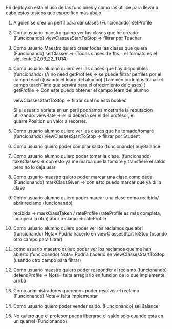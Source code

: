 En deploy.sh está el uso de las funciones y como las utilicé para llevar a cabo estos testeos que especifico más abajo

1) Alguien se crea un perfil para dar clases (Funcionando)
	setProfile

2) Como usuario maestro quiero ver las clases que he creado (Funcionando)
	viewClassesStartToStop => filtrar por Teacher

3) Como usuario Maestro quiero crear todas las clases que quiera (Funcionando)
	setClasses => (Todas clases de 1hs... el formato es el siguiente 27_09_22_TU14)

3) Como usuario alumno quiero ver las clases que hay disponibles (funcionando)
(// no need
	getProfiles => se puede filtrar perfiles por el campo teach (usando el learn del alumno)
			(También podemos tomar el campo teachTime que servirá para el ofrecimiento de clases)
)
	getProfile => Con este puedo obtener el campo learn del alumno

	viewClassesStartToStop => filtrar cual no está booked
	
	Si el usuario aprieta en un peril podríamos mostrarle la reputacion utilizando:
	viewRate => el id debería ser el del profesor, el quarrelPosition un valor a recorrer.

4) Como usuario alumno quiero ver las clases que he tomado/tomaré (funcionando)
	viewClassesStartToStop => filtrar por Student

5) Como usuario quiero poder comprar saldo (funcionando)
	 buyBalance

6) Como usuario alumno quiero poder tomar la clase. (funcionando)
	takeClasses => con esto ya me marca que la tomaré y transfiere el saldo pero no lo deja usar

7) Como usuario maestro quiero poder marcar una clase como dada (Funcionando)
	markClassGiven => con esto puedo marcar que ya dí la clase

8) Como usuario alumno quiero poder marcar una clase como recibida/ abrir reclamo (funcionando)

	recibida => markClassTaken / rateProfile (rateProfile es más completa, incluye a la otra)
	abrir reclamo => rateProfile

9) Como usuario alumno quiero poder ver los reclamos que abrí (funcionando)
	Nota= Podría hacerlo en viewClassesStartToStop (usando otro campo para filtrar)

10) como usuario maestro quiero poder ver los reclamos que me han abierto (funcionando)
	Nota= Podría hacerlo en viewClassesStartToStop (usando otro campo para filtrar)

11) Como usuario maestro quiero poder responder al reclamo (funcionando)
	defendProfile => Nota= falta arreglarlo en funcion de lo que implemente arriba

12) Como administradores queremos poder resolver el reclamo (Funcionando)
Nota=> falta implementar

13) Como usuario quiero poder vender saldo. (Funcionando)
	sellBalance

14) No quiero que el profesor pueda liberarse el saldo solo cuando esta en un quarrel (Funcionando)

